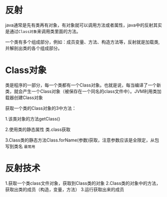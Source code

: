# 反射
java通常是先有类再有对象，有对象就可以调用方法或者属性，java中的反射其实是通过`Class对象`来调用类里面的方法。

一个类有多个组成部分，例如：成员变量、方法、构造方法等，反射就是加载类,并解剖出类的各个组成部分。

# Class对象

类是程序的一部分，每一个类都有一个Class对象。也就是说，每当编译了一个新类，就会产生一个Class对象（被保存在一个同名的class文件中）。JVM利用类加载器创建Class对象

获取一个类的Class对象的3中方法：

  1.该类对象的方法getClass()
  
  2.使用类的静态属性 类.class获取
  
  3.Class类的静态方法Class.forName(参数)获取，注意参数应该是全限定，从包写到类名 `最常用`
  
# 反射技术

  1.获取一个类class文件对象，获取到Class类的对象
  2.Class类的对象中的方法，获取出类的成员（构造，变量，方法）
  3.运行获取出来的成员
  
